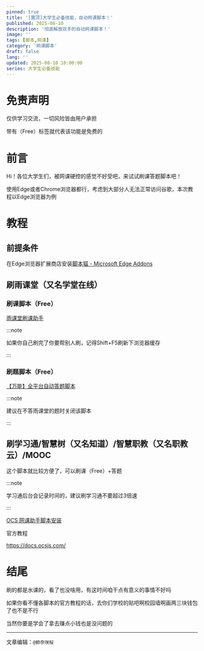 ```yaml
---
pinned: true
title: '[置顶]大学生必备技能，自动网课脚本！'
published: 2025-08-10
description: '彻底解放双手的自动网课脚本！'
image: ''
tags: [脚本,网课]
category: '网课脚本'
draft: false 
lang: ''
updated: 2025-08-10 10:00:00
series: 大学生必备技能
---
```


# 免责声明

仅供学习交流，一切风险皆由用户承担

带有（Free）标签就代表该功能是免费的

# 前言

Hi！各位大学生们，被网课硬控的感觉不好受吧，来试试刷课答题脚本吧！

使用Edge或者Chrome浏览器都行，考虑到大部分人无法正常访问谷歌，本次教程以Edge浏览器为例

# 教程

## 前提条件

在Edge浏览器扩展商店安装[脚本猫 - Microsoft Edge Addons](https://microsoftedge.microsoft.com/addons/detail/%E8%84%9A%E6%9C%AC%E7%8C%AB/liilgpjgabokdklappibcjfablkpcekh?hl=zh-CN)



## 刷雨课堂（又名学堂在线）

### 刷课脚本（Free）

[雨课堂刷课助手](https://scriptcat.org/zh-CN/script-show-page/3030)

:::note

如果你自己刷完了你要帮别人刷，记得Shift+F5刷新下浏览器缓存

:::

### 刷题脚本（Free）

[【万能】全平台自动答题脚本](https://scriptcat.org/zh-CN/script-show-page/616)

:::note

建议在不答雨课堂的题时关闭该脚本

:::

## 刷学习通/智慧树（又名知道）/智慧职教（又名职教云）/MOOC

这个脚本就比较方便了，可以刷课（Free）+答题



:::note

学习通后台会记录时间的，建议刷学习通不要超过3倍速

:::



[OCS 网课助手脚本安装](https://scriptcat.org/zh-CN/script-show-page/367)

官方教程

https://docs.ocsjs.com/

# 结尾

刷的都是水课的，看了也没啥用，有这时间咱干点有意义的事情不好吗

如果你看不懂各脚本的官方教程的话，去你们学校的贴吧啊校园墙啊画两三块钱包了也不是不行

当然你要是学会了拿去赚点小钱也是没问题的

---

文章编辑：`@鈴奈咲桜`
